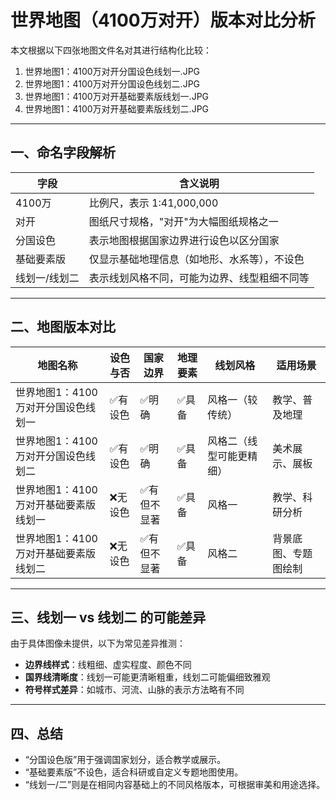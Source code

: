 
# 世界地图（4100万对开）版本对比分析

本文根据以下四张地图文件名对其进行结构化比较：

1. 世界地图1：4100万对开分国设色线划一.JPG  
2. 世界地图1：4100万对开分国设色线划二.JPG  
3. 世界地图1：4100万对开基础要素版线划一.JPG  
4. 世界地图1：4100万对开基础要素版线划二.JPG

---

## 一、命名字段解析

| 字段         | 含义说明                                     |
|--------------|----------------------------------------------|
| 4100万       | 比例尺，表示 1:41,000,000                     |
| 对开         | 图纸尺寸规格，"对开"为大幅图纸规格之一       |
| 分国设色     | 表示地图根据国家边界进行设色以区分国家       |
| 基础要素版   | 仅显示基础地理信息（如地形、水系等），不设色 |
| 线划一/线划二 | 表示线划风格不同，可能为边界、线型粗细不同等 |

---

## 二、地图版本对比

| 地图名称 | 设色与否 | 国家边界 | 地理要素 | 线划风格 | 适用场景 |
|----------|-----------|------------|--------------|------------|--------------|
| 世界地图1：4100万对开分国设色线划一 | ✅有设色 | ✅明确 | ✅具备 | 风格一（较传统） | 教学、普及地理 |
| 世界地图1：4100万对开分国设色线划二 | ✅有设色 | ✅明确 | ✅具备 | 风格二（线型可能更精细） | 美术展示、展板 |
| 世界地图1：4100万对开基础要素版线划一 | ❌无设色 | ✅有但不显著 | ✅具备 | 风格一 | 教学、科研分析 |
| 世界地图1：4100万对开基础要素版线划二 | ❌无设色 | ✅有但不显著 | ✅具备 | 风格二 | 背景底图、专题图绘制 |

---

## 三、线划一 vs 线划二 的可能差异

由于具体图像未提供，以下为常见差异推测：

- **边界线样式**：线粗细、虚实程度、颜色不同
- **国界线清晰度**：线划一可能更清晰粗重，线划二可能偏细致雅观
- **符号样式差异**：如城市、河流、山脉的表示方法略有不同

---

## 四、总结

- “分国设色版”用于强调国家划分，适合教学或展示。
- “基础要素版”不设色，适合科研或自定义专题地图使用。
- “线划一/二”则是在相同内容基础上的不同风格版本，可根据审美和用途选择。

